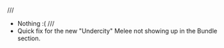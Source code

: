 ///
- Nothing :(
///
- Quick fix for the new "Undercity" Melee not showing up in the Bundle section.
